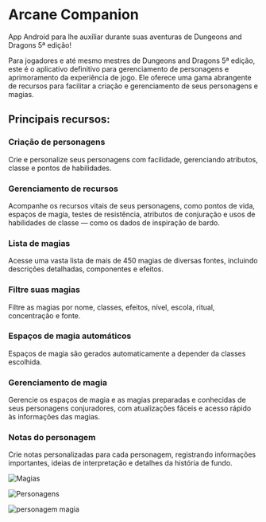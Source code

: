 # Arcane Companion

App Android para lhe auxíliar durante suas aventuras de Dungeons and Dragons 5ª edição!

Para jogadores e até mesmo mestres de Dungeons and Dragons 5ª edição, este é o aplicativo definitivo para gerenciamento de personagens e aprimoramento da experiência de jogo. Ele oferece uma gama abrangente de recursos para facilitar a criação e gerenciamento de seus personagens e magias.

## Principais recursos:

### Criação de personagens
Crie e personalize seus personagens com facilidade, gerenciando atributos, classe e pontos de habilidades.

### Gerenciamento de recursos
Acompanhe os recursos vitais de seus personagens, como pontos de vida, espaços de magia, testes de resistência, atributos de conjuração e usos de habilidades de classe — como os dados de inspiração de bardo.

### Lista de magias
Acesse uma vasta lista de mais de 450 magias de diversas fontes, incluindo descrições detalhadas, componentes e efeitos.

### Filtre suas magias
Filtre as magias por nome, classes, efeitos, nível, escola, ritual, concentração e fonte.

### Espaços de magia automáticos
Espaços de magia são gerados automaticamente a depender da classes escolhida.

### Gerenciamento de magia
Gerencie os espaços de magia e as magias preparadas e conhecidas de seus personagens conjuradores, com atualizações fáceis e acesso rápido às informações das magias.

### Notas do personagem
Crie notas personalizadas para cada personagem, registrando informações importantes, ideias de interpretação e detalhes da história de fundo.

![Magias](https://github.com/mick3211/arcane-companion-releases/assets/59481132/3c9adeff-146f-463b-aa13-f90f41814b20)

![Personagens](https://github.com/mick3211/arcane-companion-releases/assets/59481132/a440681a-7f2e-4efa-b878-2a66e1e9292e)

![personagem magia](https://github.com/mick3211/arcane-companion-releases/assets/59481132/ff6bde5a-18bc-47f7-97e5-adfd6e607757)
